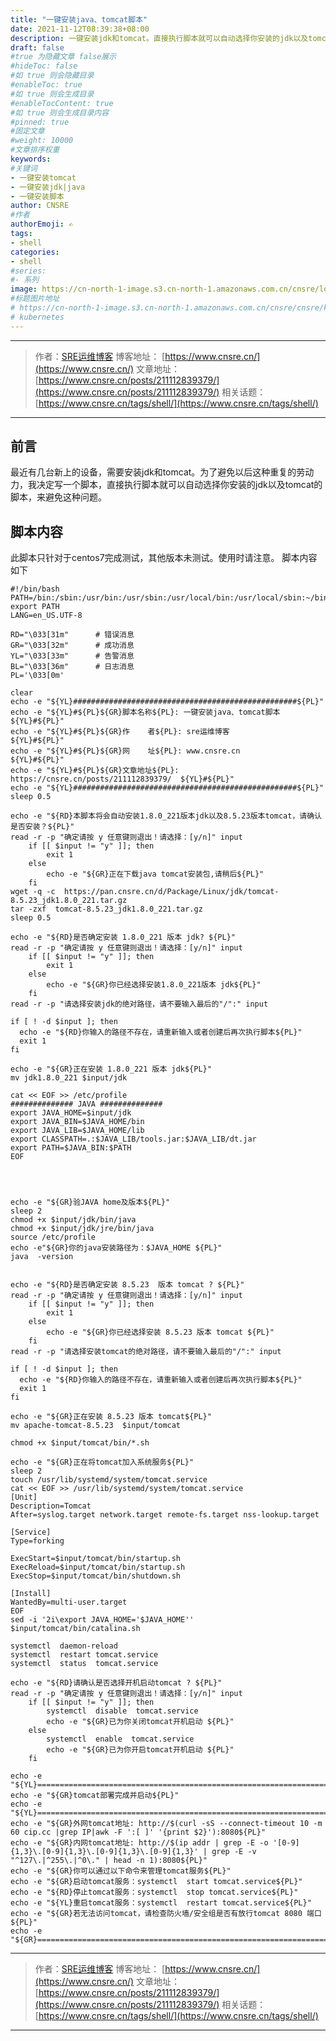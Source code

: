 ```yaml
---
title: "一键安装java、tomcat脚本"
date: 2021-11-12T08:39:38+08:00
description: 一键安装jdk和tomcat。直接执行脚本就可以自动选择你安装的jdk以及tomcat的脚本，来避免避免以后这种重复的劳动力这种问题。
draft: false
#true 为隐藏文章 false展示
#hideToc: false
#如 true 则会隐藏目录
#enableToc: true
#如 true 则会生成目录
#enableTocContent: true
#如 true 则会生成目录内容
#pinned: true  
#固定文章
#weight: 10000
#文章排序权重
keywords:
#关键词
- 一键安装tomcat
- 一键安装jdk|java
- 一键安装脚本
author: CNSRE    
#作者
authorEmoji: ✍
tags:
- shell
categories:
- shell
#series:
#- 系列
image: https://cn-north-1-image.s3.cn-north-1.amazonaws.com.cn/cnsre/logo/shell.png
#标题图片地址
# https://cn-north-1-image.s3.cn-north-1.amazonaws.com.cn/cnsre/cnsre/kubernetes.png
# kubernetes
---
```

- - -
> 作者：[SRE运维博客](https://www.cnsre.cn/)
> 博客地址： [https://www.cnsre.cn/](https://www.cnsre.cn/) 
> 文章地址：[https://www.cnsre.cn/posts/211112839379/](https://www.cnsre.cn/posts/211112839379/)
> 相关话题：[https://www.cnsre.cn/tags/shell/](https://www.cnsre.cn/tags/shell/)
- - -
## 前言
最近有几台新上的设备，需要安装jdk和tomcat。为了避免以后这种重复的劳动力，我决定写一个脚本，直接执行脚本就可以自动选择你安装的jdk以及tomcat的脚本，来避免这种问题。

## 脚本内容
此脚本只针对于centos7完成测试，其他版本未测试。使用时请注意。
脚本内容如下

``` shell
#!/bin/bash
PATH=/bin:/sbin:/usr/bin:/usr/sbin:/usr/local/bin:/usr/local/sbin:~/bin
export PATH
LANG=en_US.UTF-8

RD="\033[31m"      # 错误消息
GR="\033[32m"      # 成功消息
YL="\033[33m"      # 告警消息
BL="\033[36m"      # 日志消息
PL='\033[0m'

clear
echo -e "${YL}##################################################${PL}"
echo -e "${YL}#${PL}${GR}脚本名称${PL}: 一键安装java、tomcat脚本              ${YL}#${PL}"
echo -e "${YL}#${PL}${GR}作    者${PL}: sre运维博客                           ${YL}#${PL}"
echo -e "${YL}#${PL}${GR}网    址${PL}: www.cnsre.cn                          ${YL}#${PL}"
echo -e "${YL}#${PL}${GR}文章地址${PL}: https://cnsre.cn/posts/211112839379/  ${YL}#${PL}"
echo -e "${YL}##################################################${PL}"
sleep 0.5

echo -e "${RD}本脚本将会自动安装1.8.0_221版本jdk以及8.5.23版本tomcat，请确认是否安装？${PL}"
read -r -p "确定请按 y 任意键则退出！请选择：[y/n]" input
    if [[ $input != "y" ]]; then
        exit 1
    else
        echo -e "${GR}正在下载java tomcat安装包,请稍后${PL}"
    fi
wget -q -c  https://pan.cnsre.cn/d/Package/Linux/jdk/tomcat-8.5.23_jdk1.8.0_221.tar.gz
tar -zxf  tomcat-8.5.23_jdk1.8.0_221.tar.gz
sleep 0.5

echo -e "${RD}是否确定安装 1.8.0_221 版本 jdk? ${PL}"
read -r -p "确定请按 y 任意键则退出！请选择：[y/n]" input
    if [[ $input != "y" ]]; then
        exit 1
    else 
        echo -e "${GR}你已经选择安装1.8.0_221版本 jdk${PL}"
    fi
read -r -p "请选择安装jdk的绝对路径，请不要输入最后的"/":" input

if [ ! -d $input ]; then
  echo -e "${RD}你输入的路径不存在，请重新输入或者创建后再次执行脚本${PL}"
  exit 1
fi

echo -e "${GR}正在安装 1.8.0_221 版本 jdk${PL}"
mv jdk1.8.0_221 $input/jdk

cat << EOF >> /etc/profile 
############## JAVA ##############
export JAVA_HOME=$input/jdk
export JAVA_BIN=$JAVA_HOME/bin
export JAVA_LIB=$JAVA_HOME/lib
export CLASSPATH=.:$JAVA_LIB/tools.jar:$JAVA_LIB/dt.jar
export PATH=$JAVA_BIN:$PATH
EOF




echo -e "${GR}验JAVA home及版本${PL}"
sleep 2
chmod +x $input/jdk/bin/java
chmod +x $input/jdk/jre/bin/java
source /etc/profile
echo -e"${GR}你的java安装路径为：$JAVA_HOME ${PL}"
java  -version


echo -e "${RD}是否确定安装 8.5.23  版本 tomcat ? ${PL}"
read -r -p "确定请按 y 任意键则退出！请选择：[y/n]" input
    if [[ $input != "y" ]]; then
        exit 1
    else
        echo -e "${GR}你已经选择安装 8.5.23 版本 tomcat ${PL}"
    fi
read -r -p "请选择安装tomcat的绝对路径，请不要输入最后的"/":" input

if [ ! -d $input ]; then
  echo -e "${RD}你输入的路径不存在，请重新输入或者创建后再次执行脚本${PL}"
  exit 1
fi

echo -e "${GR}正在安装 8.5.23 版本 tomcat${PL}"
mv apache-tomcat-8.5.23  $input/tomcat

chmod +x $input/tomcat/bin/*.sh

echo -e "${GR}正在将tomcat加入系统服务${PL}"
sleep 2
touch /usr/lib/systemd/system/tomcat.service
cat << EOF >> /usr/lib/systemd/system/tomcat.service
[Unit]  
Description=Tomcat
After=syslog.target network.target remote-fs.target nss-lookup.target  

[Service]  
Type=forking  

ExecStart=$input/tomcat/bin/startup.sh
ExecReload=$input/tomcat/bin/startup.sh
ExecStop=$input/tomcat/bin/shutdown.sh

[Install]
WantedBy=multi-user.target
EOF
sed -i '2i\export JAVA_HOME='$JAVA_HOME'' $input/tomcat/bin/catalina.sh

systemctl  daemon-reload
systemctl  restart tomcat.service
systemctl  status  tomcat.service

echo -e "${RD}请确认是否选择开机启动tomcat ? ${PL}"
read -r -p "确定请按 y 任意键则退出！请选择：[y/n]" input
    if [[ $input != "y" ]]; then
        systemctl  disable  tomcat.service
        echo -e "${GR}已为你关闭tomcat开机启动 ${PL}"
    else
        systemctl  enable  tomcat.service
        echo -e "${GR}已为你开启tomcat开机启动 ${PL}"
    fi

echo -e "${YL}==================================================================${PL}"
echo -e "${GR}tomcat部署完成并启动${PL}"
echo -e "${YL}==================================================================${PL}"
echo -e "${GR}外网tomcat地址: http://$(curl -sS --connect-timeout 10 -m 60 cip.cc |grep IP|awk -F ':[ ]' '{print $2}'):8080${PL}"
echo -e "${GR}内网tomcat地址: http://$(ip addr | grep -E -o '[0-9]{1,3}\.[0-9]{1,3}\.[0-9]{1,3}\.[0-9]{1,3}' | grep -E -v "^127\.|^255\.|^0\." | head -n 1):8080${PL}"
echo -e "${GR}你可以通过以下命令来管理tomcat服务${PL}"
echo -e "${GR}启动tomcat服务：systemctl  start tomcat.service${PL}"
echo -e "${RD}停止tomcat服务：systemctl  stop tomcat.service${PL}"
echo -e "${YL}重启tomcat服务：systemctl  restart tomcat.service${PL}"
echo -e "${GR}若无法访问tomcat，请检查防火墙/安全组是否有放行tomcat 8080 端口${PL}"
echo -e "${GR}==================================================================${PL}"
```
<script async src="https://pagead2.googlesyndication.com/pagead/js/adsbygoogle.js?client=ca-pub-4855142804875926"
     crossorigin="anonymous"></script>
<ins class="adsbygoogle"
     style="display:block; text-align:center;"
     data-ad-layout="in-article"
     data-ad-format="fluid"
     data-ad-client="ca-pub-4855142804875926"
     data-ad-slot="5670838583"></ins>
<script>
     (adsbygoogle = window.adsbygoogle || []).push({});
</script>

- - -
> 作者：[SRE运维博客](https://www.cnsre.cn/)
> 博客地址： [https://www.cnsre.cn/](https://www.cnsre.cn/) 
> 文章地址：[https://www.cnsre.cn/posts/211112839379/](https://www.cnsre.cn/posts/211112839379/)
> 相关话题：[https://www.cnsre.cn/tags/shell/](https://www.cnsre.cn/tags/shell/)
- - -

